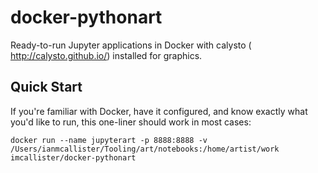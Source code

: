 # docker-pythonart

Ready-to-run Jupyter applications in Docker with calysto ( http://calysto.github.io/) installed for graphics.

## Quick Start

If you're familiar with Docker, have it configured, and know exactly what you'd like to run, this one-liner should work in most cases:

```
docker run --name jupyterart -p 8888:8888 -v /Users/ianmcallister/Tooling/art/notebooks:/home/artist/work  imcallister/docker-pythonart
```

